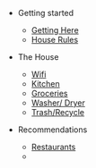 - Getting started
  - [Getting Here](getting-here.md)
  - [House Rules](basic-rules.md)
- The House
  
  - [Wifi](apartment-wifi.md)
  - [Kitchen](cooking.md)
  - [Groceries](groceries.md)
  - [Washer/ Dryer](laundry.md)
  - [Trash/Recycle](trash.md)
- Recommendations
  - [Restaurants](restaurants.md)
  -
